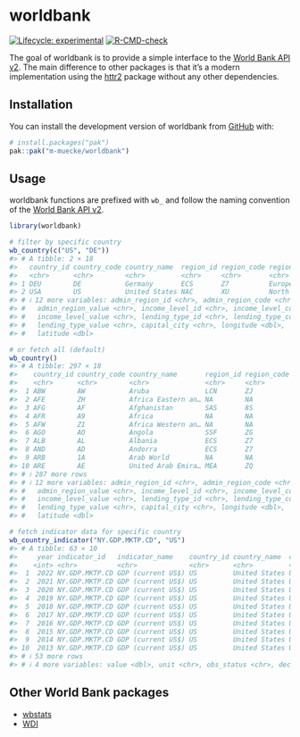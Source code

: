 
<!-- README.md is generated from README.Rmd. Please edit that file -->

# worldbank

<!-- badges: start -->

[![Lifecycle:
experimental](https://img.shields.io/badge/lifecycle-experimental-orange.svg)](https://lifecycle.r-lib.org/articles/stages.html#experimental)
[![R-CMD-check](https://github.com/m-muecke/worldbank/actions/workflows/R-CMD-check.yaml/badge.svg)](https://github.com/m-muecke/worldbank/actions/workflows/R-CMD-check.yaml)
<!-- badges: end -->

The goal of worldbank is to provide a simple interface to the [World
Bank API
v2](https://datahelpdesk.worldbank.org/knowledgebase/articles/889392-about-the-indicators-api-documentation).
The main difference to other packages is that it’s a modern
implementation using the [httr2](https://httr2.r-lib.org) package
without any other dependencies.

## Installation

You can install the development version of worldbank from
[GitHub](https://github.com/) with:

``` r
# install.packages("pak")
pak::pak("m-muecke/worldbank")
```

## Usage

worldbank functions are prefixed with `wb_` and follow the naming
convention of the [World Bank API
v2](https://datahelpdesk.worldbank.org/knowledgebase/articles/889392-about-the-indicators-api-documentation).

``` r
library(worldbank)

# filter by specific country
wb_country(c("US", "DE"))
#> # A tibble: 2 × 18
#>   country_id country_code country_name  region_id region_code region_value
#>   <chr>      <chr>        <chr>         <chr>     <chr>       <chr>
#> 1 DEU        DE           Germany       ECS       Z7          Europe & Central …
#> 2 USA        US           United States NAC       XU          North America
#> # ℹ 12 more variables: admin_region_id <chr>, admin_region_code <chr>,
#> #   admin_region_value <chr>, income_level_id <chr>, income_level_code <chr>,
#> #   income_level_value <chr>, lending_type_id <chr>, lending_type_code <chr>,
#> #   lending_type_value <chr>, capital_city <chr>, longitude <dbl>,
#> #   latitude <dbl>

# or fetch all (default)
wb_country()
#> # A tibble: 297 × 18
#>    country_id country_code country_name       region_id region_code region_value
#>    <chr>      <chr>        <chr>              <chr>     <chr>       <chr>
#>  1 ABW        AW           Aruba              LCN       ZJ          Latin Ameri…
#>  2 AFE        ZH           Africa Eastern an… NA        NA          Aggregates
#>  3 AFG        AF           Afghanistan        SAS       8S          South Asia
#>  4 AFR        A9           Africa             NA        NA          Aggregates
#>  5 AFW        ZI           Africa Western an… NA        NA          Aggregates
#>  6 AGO        AO           Angola             SSF       ZG          Sub-Saharan…
#>  7 ALB        AL           Albania            ECS       Z7          Europe & Ce…
#>  8 AND        AD           Andorra            ECS       Z7          Europe & Ce…
#>  9 ARB        1A           Arab World         NA        NA          Aggregates
#> 10 ARE        AE           United Arab Emira… MEA       ZQ          Middle East…
#> # ℹ 287 more rows
#> # ℹ 12 more variables: admin_region_id <chr>, admin_region_code <chr>,
#> #   admin_region_value <chr>, income_level_id <chr>, income_level_code <chr>,
#> #   income_level_value <chr>, lending_type_id <chr>, lending_type_code <chr>,
#> #   lending_type_value <chr>, capital_city <chr>, longitude <dbl>,
#> #   latitude <dbl>

# fetch indicator data for specific country
wb_country_indicator("NY.GDP.MKTP.CD", "US")
#> # A tibble: 63 × 10
#>     year indicator_id   indicator_name    country_id country_name  country_code
#>    <int> <chr>          <chr>             <chr>      <chr>         <chr>
#>  1  2022 NY.GDP.MKTP.CD GDP (current US$) US         United States USA
#>  2  2021 NY.GDP.MKTP.CD GDP (current US$) US         United States USA
#>  3  2020 NY.GDP.MKTP.CD GDP (current US$) US         United States USA
#>  4  2019 NY.GDP.MKTP.CD GDP (current US$) US         United States USA
#>  5  2018 NY.GDP.MKTP.CD GDP (current US$) US         United States USA
#>  6  2017 NY.GDP.MKTP.CD GDP (current US$) US         United States USA
#>  7  2016 NY.GDP.MKTP.CD GDP (current US$) US         United States USA
#>  8  2015 NY.GDP.MKTP.CD GDP (current US$) US         United States USA
#>  9  2014 NY.GDP.MKTP.CD GDP (current US$) US         United States USA
#> 10  2013 NY.GDP.MKTP.CD GDP (current US$) US         United States USA
#> # ℹ 53 more rows
#> # ℹ 4 more variables: value <dbl>, unit <chr>, obs_status <chr>, decimal <int>
```

## Other World Bank packages

- [wbstats](https://github.com/gshs-ornl/wbstats)
- [WDI](https://github.com/vincentarelbundock/WDI)
